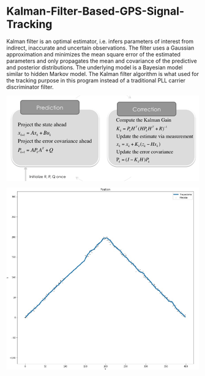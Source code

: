 # Kalman-Filter-Based-GPS-Signal-Tracking
Kalman filter is an optimal estimator, i.e. infers parameters of interest from indirect, inaccurate and uncertain observations. The filter uses a Gaussian approximation and minimizes the mean square error of the estimated parameters and only propagates the mean and covariance of the predictive and posterior distributions. The underlying model is a Bayesian model similar to hidden Markov model. The Kalman filter algorithm is what used for the tracking purpose in this program instead of a traditional PLL carrier discriminator filter.

![picture](ses1.png)

![picture](k1.jpg)
